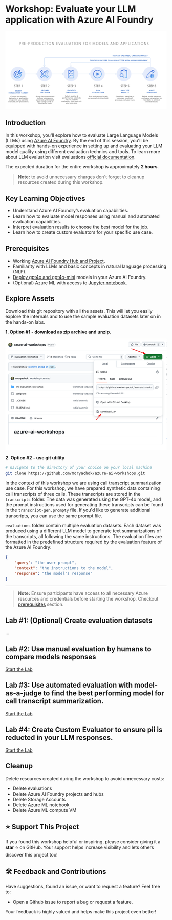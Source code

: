 # Workshop: Evaluate your LLM application with Azure AI Foundry

![Diagram of pre-production evaluation for models and applications with the six steps.](assets/readme.eval-flow.png)

## Introduction
In this workshop, you'll explore how to evaluate Large Language Models (LLMs) using [Azure AI Foundry](https://azure.microsoft.com/en-us/products/ai-foundry). By the end of this session, you'll be equipped with hands-on experience in setting up and evaluating your LLM model quality using different evaluation technics and tools.
To learn more about LLM evaluation visit evaluations [official documentation](https://learn.microsoft.com/en-us/azure/ai-studio/concepts/evaluation-approach-gen-ai).

The expected duration for the entire workshop is approximately **2 hours**.

> **Note:** to avoid unnecessary charges don't forget to cleanup resources created during this workshop.

## Key Learning Objectives
- Understand Azure AI Foundry’s evaluation capabilities.
- Learn how to evaluate model responses using manual and automated evaluation capabilities.
- Interpret evaluation results to choose the best model for the job.
- Learn how to create custom evaluators for your specific use case.

## Prerequisites
- Working [Azure AI Foundry Hub and Project](https://learn.microsoft.com/en-us/azure/ai-studio/how-to/create-azure-ai-resource?tabs=portal).
- Familiarity with LLMs and basic concepts in natural language processing (NLP).
- [Deploy gpt4o and gpt4o-mini](https://learn.microsoft.com/en-us/azure/ai-studio/how-to/deploy-models-openai) models in your Azure AI Foundry.
- (Optional) Azure ML with access to [Jupyter notebook](https://learn.microsoft.com/en-us/azure/machine-learning/how-to-run-jupyter-notebooks?view=azureml-api-2).

## Explore Assets

Download this git repository with all the assets. 
This will let you easily explore the internals and to use the sample evaluation datasets later on in the hands-on labs.

**1. Option #1 - download as zip archive and unzip.**

![alt text](assets/download-zip.png)

**2. Option #2 - use git utility**

```bash
# navigate to the directory of your choice on your local machine
git clone https://github.com/moryachok/azure-ai-workshops.git
```

In the context of this workshop we are using call transcript summarization use case.
For this workshop, we have prepared synthetic data containing call transcripts of three calls. These transcripts are stored in the `transcripts` folder. The data was generated using the GPT-4o model, and the prompt instructions used for generating these transcripts can be found in the `transcript-gen.prompty` file. If you'd like to generate additional transcripts, you can use the same prompt file.

`evaluations` folder contain multiple evaluation datasets. Each dataset was produced using a different LLM model to generate text summarizations of the transcripts, all following the same instructions. The evaluation files are formatted in the predefined structure required by the evaluation feature of the Azure AI Foundry:

```json
{
    "query": "the user prompt",
    "context": "the instructions to the model",
    "response": "the model's response"
}
```
---

> **Note:** Ensure participants have access to all necessary Azure resources and credentials before starting the workshop. Checkout [prerequisites](#prerequisites) section.

## Lab #1: (Optional) Create evaluation datasets
...

## Lab #2: Use manual evaluation by humans to compare models responses

[Start the Lab](./lab2_manual_evaluation.md)

## Lab #3: Use automated evaluation with model-as-a-judge to find the best performing model for call transcript summarization.

[Start the Lab](./lab3_automated_evaluations.md)


## Lab #4: Create Custom Evaluator to ensure pii is reducted in your LLM responses.

[Start the Lab](./lab4_custom_evaluator.md)

## Cleanup

Delete resources created during the workshop to avoid unnecessary costs:
  - Delete evaluations
  - Delete Azure AI Foundry projects and hubs
  - Delete Storage Accounts
  - Delete Azure ML notebook
  - Delete Azure ML compute VM


## ⭐ Support This Project

If you found this workshop helpful or inspiring, please consider giving it a **star** ⭐ on GitHub. Your support helps increase visibility and lets others discover this project too!

## 🛠️ Feedback and Contributions

Have suggestions, found an issue, or want to request a feature? Feel free to:

- Open a Github issue to report a bug or request a feature.

Your feedback is highly valued and helps make this project even better!
